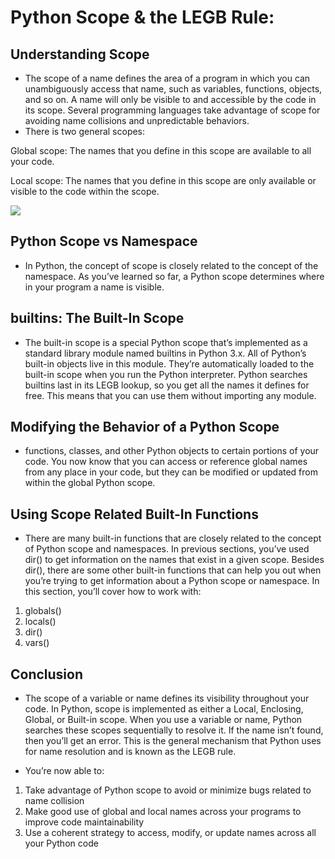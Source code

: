 # Python Scope & the LEGB Rule:

## Understanding Scope
- The scope of a name defines the area of a program in which you can unambiguously access that name, such as variables, functions, objects, and so on. A name will only be visible to and accessible by the code in its scope. Several programming languages take advantage of scope for avoiding name collisions and unpredictable behaviors.
- There is two general scopes:

Global scope: The names that you define in this scope are available to all your code.

Local scope: The names that you define in this scope are only available or visible to the code within the scope.

![](https://cdn.educba.com/academy/wp-content/uploads/2019/11/scope-in-python.png)

## Python Scope vs Namespace
- In Python, the concept of scope is closely related to the concept of the namespace. As you’ve learned so far, a Python scope determines where in your program a name is visible.

## builtins: The Built-In Scope
- The built-in scope is a special Python scope that’s implemented as a standard library module named builtins in Python 3.x. All of Python’s built-in objects live in this module. They’re automatically loaded to the built-in scope when you run the Python interpreter. Python searches builtins last in its LEGB lookup, so you get all the names it defines for free. This means that you can use them without importing any module.

## Modifying the Behavior of a Python Scope
- functions, classes, and other Python objects to certain portions of your code. You now know that you can access or reference global names from any place in your code, but they can be modified or updated from within the global Python scope.

## Using Scope Related Built-In Functions 
- There are many built-in functions that are closely related to the concept of Python scope and namespaces. In previous sections, you’ve used dir() to get information on the names that exist in a given scope. Besides dir(), there are some other built-in functions that can help you out when you’re trying to get information about a Python scope or namespace. In this section, you’ll cover how to work with:

1) globals()
2) locals()
3) dir()
4) vars()

## Conclusion
- The scope of a variable or name defines its visibility throughout your code. In Python, scope is implemented as either a Local, Enclosing, Global, or Built-in scope. When you use a variable or name, Python searches these scopes sequentially to resolve it. If the name isn’t found, then you’ll get an error. This is the general mechanism that Python uses for name resolution and is known as the LEGB rule.

- You’re now able to:
1) Take advantage of Python scope to avoid or minimize bugs related to name collision
2) Make good use of global and local names across your programs to improve code maintainability
3) Use a coherent strategy to access, modify, or update names across all your Python code






